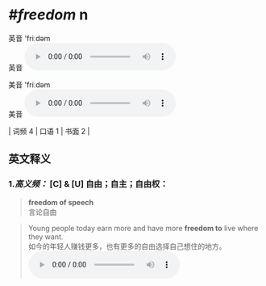 # ***\#freedom*** n
英音 'friːdəm  
英音
<audio src="./media/freedom-B.aac" controls="controls"></audio>

美音 'friːdəm  
美音
<audio src="./media/freedom.aac" controls="controls"></audio>



| 词频 4 | 口语 1 | 书面 2 |  

英文释义
---
### 1.*高义频：* **[C] & [U] 自由；自主；自由权：**  

 > **freedom of speech**  
 > 言论自由    

 > Young people today earn more and have more **freedom to** live where they want.  
 > 如今的年轻人赚钱更多，也有更多的自由选择自己想住的地方。    
<audio src="./media/freedom-1.aac" controls="controls"></audio>


